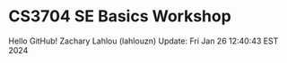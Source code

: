 # CS3704 SE Basics Workshop
Hello GitHub!
Zachary Lahlou (lahlouzn)
 Update: Fri Jan 26 12:40:43 EST 2024
